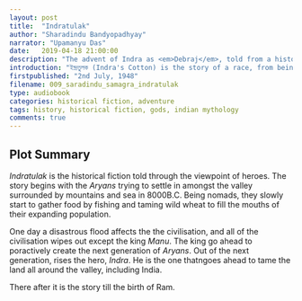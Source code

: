 ```yaml
---
layout: post
title:  "Indratulak"
author: "Sharadindu Bandyopadhyay"
narrator: "Upamanyu Das"
date:   2019-04-18 21:00:00
description: "The advent of Indra as <em>Debraj</em>, told from a historical fiction perspective."
introduction: "ইন্দ্রতুলক (Indra's Cotton) is the story of a race, from being settled in a valley surrounded by hills, to their expansion to tame the neighbouring lands in search of food and ambition."
firstpublished: "2nd July, 1948"
filename: 009_saradindu_samagra_indratulak
type: audiobook
categories: historical fiction, adventure
tags: history, historical fiction, gods, indian mythology
comments: true
---
```


Plot Summary
------------

*Indratulak* is the historical fiction told through the viewpoint of heroes. The story begins with the *Aryans* trying to settle in amongst the valley surrounded by mountains and sea in 8000B.C. Being nomads, they slowly start to gather food by fishing and taming wild wheat to fill the mouths of their expanding population.

One day a disastrous flood affects the the civilisation, and all of the civilisation wipes out except the king *Manu*. The king go ahead to poractively create the next generation of *Aryans*. Out of the next generation, rises the hero, *Indra*. He is the one thatngoes ahead to tame the land all around the valley, including India.

There after it is the story till the birth of Ram.

[jekyll]:      http://jekyllrb.com
[jekyll-gh]:   https://github.com/jekyll/jekyll
[jekyll-help]: https://github.com/jekyll/jekyll-help
